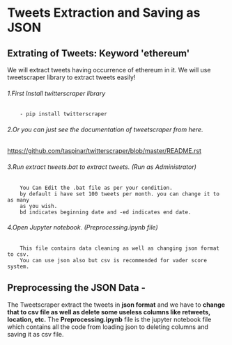 # Tweets Extraction and Saving as JSON
 

## Extrating of Tweets: Keyword 'ethereum'
We will extract tweets having occurrence of ethereum in it.
We will use tweetscraper library to extract tweets easily!
###### 1.First Install twitterscraper library
		- pip install twitterscraper
###### 2.Or you can just see the documentation of tweetscraper from here.
https://github.com/taspinar/twitterscraper/blob/master/README.rst

###### 3.Run extract tweets.bat to extract tweets. (Run as Administrator)
        You Can Edit the .bat file as per your condition. 
        by default i have set 100 tweets per month. you can change it to as many
        as you wish.
        bd indicates beginning date and -ed indicates end date.

###### 4.Open Jupyter notebook. (Preprocessing.ipynb file)
        This file contains data cleaning as well as changing json format to csv.
        You can use json also but csv is recommended for vader score system.


## Preprocessing the JSON Data -
The Tweetscraper extract the tweets in **json format** and we have to **change that to csv file as well as delete some useless columns like retweets, location, etc.**
The **Preprocessing.ipynb** file is the jupyter notebook file which contains all the code from loading json to deleting columns and saving it as csv file.
